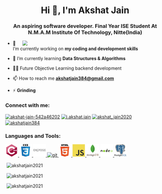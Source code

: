<h1 align="center">Hi 👋, I'm Akshat Jain</h1>
<h3 align="center">An aspiring software developer. Final Year ISE Student At N.M.A.M Institute Of Technology, Nitte(India)</h3>
<img align="right" width="450" src ="https://raw.githubusercontent.com/abhisheknaiidu/abhisheknaiidu/master/code.gif">

- 🔭 I’m currently working on **my coding and development skills**

- 🌱 I’m currently learning **Data Structures & Algorithms**

- 👨‍💻 Future Objective Learning backend development

- 📫 How to reach me **akshatjain384@gmail.com**

- ⚡ **Grinding**

<h3 align="left">Connect with me:</h3>
<p align="left">
<a href="https://linkedin.com/in/akshat-jain-542a46202" target="blank"><img align="center" src="https://raw.githubusercontent.com/rahuldkjain/github-profile-readme-generator/master/src/images/icons/Social/linked-in-alt.svg" alt="akshat-jain-542a46202" height="30" width="40" /></a>
<a href="https://instagram.com/i.akshat.jain" target="blank"><img align="center" src="https://raw.githubusercontent.com/rahuldkjain/github-profile-readme-generator/master/src/images/icons/Social/instagram.svg" alt="i.akshat.jain" height="30" width="40" /></a>
<a href="https://www.leetcode.com/akshat_jain2020" target="blank"><img align="center" src="https://raw.githubusercontent.com/rahuldkjain/github-profile-readme-generator/master/src/images/icons/Social/leet-code.svg" alt="akshat_jain2020" height="30" width="40" /></a>
<a href="https://auth.geeksforgeeks.org/user/akshatjain384" target="blank"><img align="center" src="https://raw.githubusercontent.com/rahuldkjain/github-profile-readme-generator/master/src/images/icons/Social/geeks-for-geeks.svg" alt="akshatjain384" height="30" width="40" /></a>
</p>

<h3 align="left">Languages and Tools:</h3>
<p align="left"> <a href="https://www.w3schools.com/cpp/" target="_blank" rel="noreferrer"> <img src="https://raw.githubusercontent.com/devicons/devicon/master/icons/cplusplus/cplusplus-original.svg" alt="cplusplus" width="40" height="40"/> </a> <a href="https://www.w3schools.com/css/" target="_blank" rel="noreferrer"> <img src="https://raw.githubusercontent.com/devicons/devicon/master/icons/css3/css3-original-wordmark.svg" alt="css3" width="40" height="40"/> </a> <a href="https://expressjs.com" target="_blank" rel="noreferrer"> <img src="https://raw.githubusercontent.com/devicons/devicon/master/icons/express/express-original-wordmark.svg" alt="express" width="40" height="40"/> </a> <a href="https://git-scm.com/" target="_blank" rel="noreferrer"> <img src="https://www.vectorlogo.zone/logos/git-scm/git-scm-icon.svg" alt="git" width="40" height="40"/> </a> <a href="https://www.w3.org/html/" target="_blank" rel="noreferrer"> <img src="https://raw.githubusercontent.com/devicons/devicon/master/icons/html5/html5-original-wordmark.svg" alt="html5" width="40" height="40"/> </a> <a href="https://developer.mozilla.org/en-US/docs/Web/JavaScript" target="_blank" rel="noreferrer"> <img src="https://raw.githubusercontent.com/devicons/devicon/master/icons/javascript/javascript-original.svg" alt="javascript" width="40" height="40"/> </a> <a href="https://www.mongodb.com/" target="_blank" rel="noreferrer"> <img src="https://raw.githubusercontent.com/devicons/devicon/master/icons/mongodb/mongodb-original-wordmark.svg" alt="mongodb" width="40" height="40"/> </a> <a href="https://nodejs.org" target="_blank" rel="noreferrer"> <img src="https://raw.githubusercontent.com/devicons/devicon/master/icons/nodejs/nodejs-original-wordmark.svg" alt="nodejs" width="40" height="40"/> </a> <a href="https://www.postgresql.org" target="_blank" rel="noreferrer"> <img src="https://raw.githubusercontent.com/devicons/devicon/master/icons/postgresql/postgresql-original-wordmark.svg" alt="postgresql" width="40" height="40"/> </a> </p>

<p>&nbsp;<img align="center" src="https://github-readme-stats.vercel.app/api/top-langs?username=akshatjain2021&show_icons=true&locale=en&layout=compact" alt="akshatjain2021" /></p>

<p>&nbsp;<img align="center" src="https://github-readme-stats.vercel.app/api?username=akshatjain2021&show_icons=true&locale=en" alt="akshatjain2021" /></p>

<p>&nbsp;<img align="center" src="https://github-readme-streak-stats.herokuapp.com/?user=akshatjain2021&" alt="akshatjain2021" /></p>
